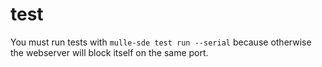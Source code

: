 # test

You must run tests with `mulle-sde test run --serial` because otherwise the
webserver will block itself on the same port.
